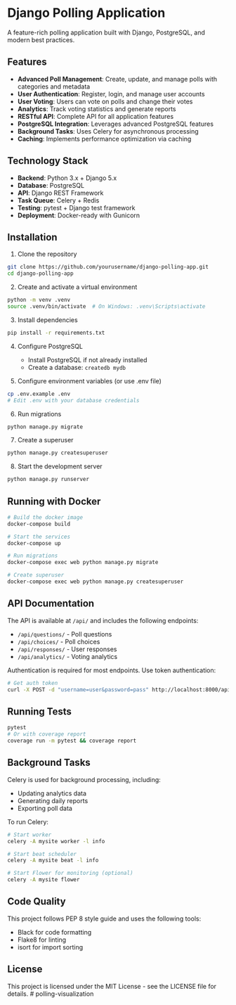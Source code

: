 # Django Polling Application

A feature-rich polling application built with Django, PostgreSQL, and modern best practices.

## Features

- **Advanced Poll Management**: Create, update, and manage polls with categories and metadata
- **User Authentication**: Register, login, and manage user accounts
- **User Voting**: Users can vote on polls and change their votes
- **Analytics**: Track voting statistics and generate reports
- **RESTful API**: Complete API for all application features
- **PostgreSQL Integration**: Leverages advanced PostgreSQL features
- **Background Tasks**: Uses Celery for asynchronous processing
- **Caching**: Implements performance optimization via caching

## Technology Stack

- **Backend**: Python 3.x + Django 5.x
- **Database**: PostgreSQL
- **API**: Django REST Framework
- **Task Queue**: Celery + Redis
- **Testing**: pytest + Django test framework
- **Deployment**: Docker-ready with Gunicorn

## Installation

1. Clone the repository
```bash
git clone https://github.com/yourusername/django-polling-app.git
cd django-polling-app
```

2. Create and activate a virtual environment
```bash
python -m venv .venv
source .venv/bin/activate  # On Windows: .venv\Scripts\activate
```

3. Install dependencies
```bash
pip install -r requirements.txt
```

4. Configure PostgreSQL
   - Install PostgreSQL if not already installed
   - Create a database: `createdb mydb`

5. Configure environment variables (or use .env file)
```bash
cp .env.example .env
# Edit .env with your database credentials
```

6. Run migrations
```bash
python manage.py migrate
```

7. Create a superuser
```bash
python manage.py createsuperuser
```

8. Start the development server
```bash
python manage.py runserver
```

## Running with Docker

```bash
# Build the docker image
docker-compose build

# Start the services
docker-compose up

# Run migrations
docker-compose exec web python manage.py migrate

# Create superuser
docker-compose exec web python manage.py createsuperuser
```

## API Documentation

The API is available at `/api/` and includes the following endpoints:

- `/api/questions/` - Poll questions
- `/api/choices/` - Poll choices
- `/api/responses/` - User responses
- `/api/analytics/` - Voting analytics

Authentication is required for most endpoints. Use token authentication:

```bash
# Get auth token
curl -X POST -d "username=user&password=pass" http://localhost:8000/api-token-auth/
```

## Running Tests

```bash
pytest
# Or with coverage report
coverage run -m pytest && coverage report
```

## Background Tasks

Celery is used for background processing, including:

- Updating analytics data
- Generating daily reports
- Exporting poll data

To run Celery:

```bash
# Start worker
celery -A mysite worker -l info

# Start beat scheduler
celery -A mysite beat -l info

# Start Flower for monitoring (optional)
celery -A mysite flower
```

## Code Quality

This project follows PEP 8 style guide and uses the following tools:

- Black for code formatting
- Flake8 for linting
- isort for import sorting

## License

This project is licensed under the MIT License - see the LICENSE file for details. # polling-visualization
